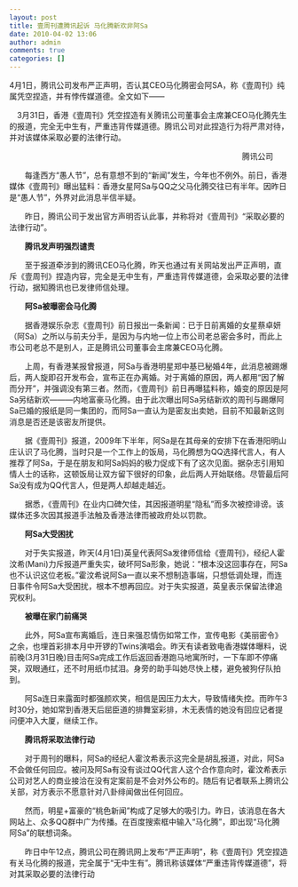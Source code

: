 ```yaml
---
layout: post
title: 壹周刊遭腾讯起诉 马化腾新欢非阿Sa
date: 2010-04-02 13:06
author: admin
comments: true
categories: []
---
```

4月1日，腾讯公司发布严正声明，否认其CEO马化腾密会阿SA，称《壹周刊》纯属凭空捏造，并有悖传媒道德。全文如下——

　3月31日，香港《壹周刊》凭空捏造有关腾讯公司董事会主席兼CEO马化腾先生的报道，完全无中生有，严重违背传媒道德。腾讯公司对此捏造行为将严肃对待，并对该媒体采取必要的法律行动。

　　　　　　　　　　　　　　　　　　　　　　　　　　　　　　腾讯公司


　　每逢西方“愚人节”，总有意想不到的“新闻”发生，今年也不例外。前日，香港媒体《壹周刊》曝出猛料：香港女星阿Sa与QQ之父马化腾交往已有半年。因昨日是“愚人节”，外界对此消息半信半疑。

　　昨日，腾讯公司于发出官方声明否认此事，并称将对《壹周刊》“采取必要的法律行动”。

　　<strong>腾讯发声明强烈谴责</strong>

　　至于报道牵涉到的腾讯CEO马化腾，昨天也通过有关网站发出严正声明，直斥《壹周刊》捏造内容，完全是无中生有，严重违背传媒道德，会采取必要的法律行动，据知腾讯也已发律师信处理。

　　<strong>阿Sa被曝密会马化腾</strong>

　　据香港娱乐杂志《壹周刊》前日报出一条新闻：已于日前离婚的女星蔡卓妍（阿Sa）之所以与前夫分手，是因为与内地一位上市公司老总密会多时，而此上市公司老总不是别人，正是腾讯公司董事会主席兼CEO马化腾。

　　上周，有香港某报曾报道，阿Sa与香港明星郑中基已秘婚4年，此消息被踢爆后，两人旋即召开发布会，宣布正在办离婚。对于离婚的原因，两人都用“因了解而分开”，并强调没有第三者。然而，《壹周刊》前日再曝猛料称，婚变的原因是阿Sa另结新欢———内地富豪马化腾。由于此次曝出阿Sa另结新欢的周刊与踢爆阿Sa已婚的报纸是同一集团的，而阿Sa一直认为是密友出卖她，目前不知最新这则消息是否还是该密友所提供。

　　据《壹周刊》报道，2009年下半年，阿Sa是在其母亲的安排下在香港阳明山庄认识了马化腾，当时只是一个工作上的饭局，马化腾想为QQ选择代言人，有人推荐了阿Sa，于是在朋友和阿Sa妈妈的极力促成下有了这次见面。据杂志引用知情人士的话称，这顿饭局让双方留下很好的印象，此后两人开始联络。尽管最后阿Sa没有成为QQ代言人，但是两人却越走越近。

　　据悉，《壹周刊》在业内口碑欠佳，其因报道明星“隐私”而多次被控诽谤。该媒体还多次因其报道手法触及香港法律而被政府处以罚款。

　　<strong>阿Sa大受困扰</strong>

　　对于失实报道，昨天(4月1日)英皇代表阿Sa发律师信给《壹周刊》，经纪人霍汶希(Mani)力斥报道严重失实，破坏阿Sa形象，她说：“根本没这回事存在，阿Sa也不认识这位老板。”霍汶希说阿Sa一直以来不想制造事端，只想低调处理，而连日事件令阿Sa大受困扰，根本不想再回应。对于失实报道，英皇表示保留法律追究权利。

　　<strong>被曝在家门前痛哭</strong>

　　此外，阿Sa宣布离婚后，连日来强忍情伤如常工作，宣传电影《美丽密令》之余，也埋首彩排本月中开锣的Twins演唱会。昨天有读者致电香港媒体曝料，说前晚(3月31日晚)目击阿Sa完成工作后返回香港跑马地寓所时，一下车即不停痛哭，双眼通红，还不时用纸巾拭泪。身旁的助手叫她尽快上楼，避免被狗仔队拍到。

　　阿Sa连日来露面时都强颜欢笑，相信是因压力太大，导致情绪失控。而昨午3时30分，她如常到香港天后屈臣道的排舞室彩排，木无表情的她没有回应记者提问便冲入大厦，继续工作。

　　<strong>腾讯将采取法律行动</strong>

　　对于周刊的曝料，阿Sa的经纪人霍汶希表示这完全是胡乱报道，对此，阿Sa不会做任何回应。被问及阿Sa有没有谈过QQ代言人这个合作意向时，霍汶希表示公司对艺人的商业接洽在没有定案前是不会对外公布的。随后有记者联系上腾讯公关部，对方表示不愿意针对八卦绯闻做出任何回应。

　　然而，明星+富豪的“桃色新闻”构成了足够大的吸引力。昨日，该消息在各大网站上、众多QQ群中广为传播。在百度搜索框中输入“马化腾”，即出现“马化腾 阿Sa”的联想词条。

　　昨日中午12点，腾讯公司在腾讯网上发布“严正声明”，称《壹周刊》凭空捏造有关马化腾的报道，完全属于“无中生有”。腾讯称该媒体“严重违背传媒道德”，将对其采取必要的法律行动
